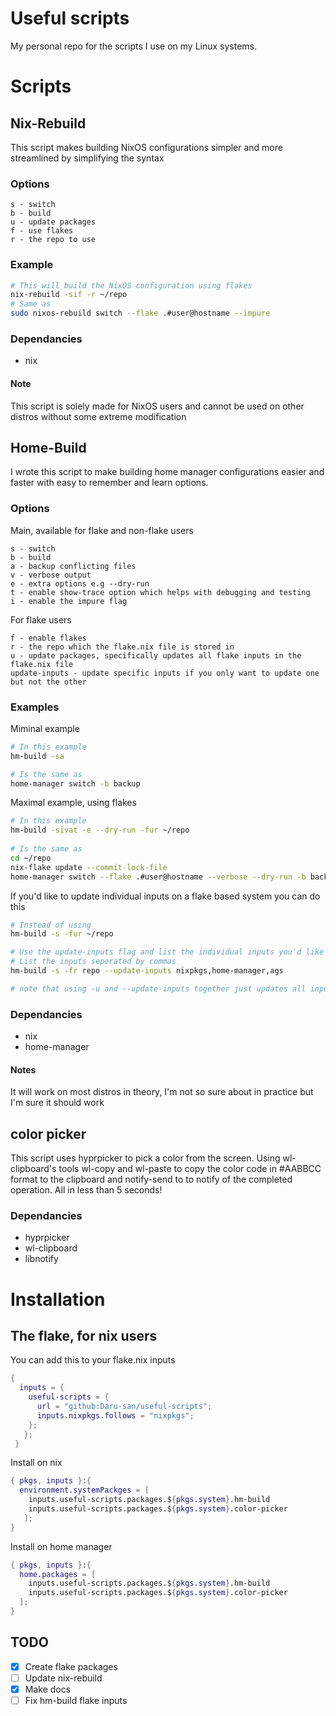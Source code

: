 # Useful scripts
My personal repo for the scripts I use on my Linux systems.

# Scripts

## Nix-Rebuild
This script makes building NixOS configurations simpler and more streamlined by simplifying the syntax
### Options
```
s - switch
b - build
u - update packages
f - use flakes
r - the repo to use
``` 
### Example
```bash
# This will build the NixOS configuration using flakes
nix-rebuild -sif -r ~/repo
# Same as
sudo nixos-rebuild switch --flake .#user@hostname --impure
```
### Dependancies
- nix
#### Note
This script is solely made for NixOS users and cannot be used on other distros without some extreme modification

## Home-Build
I wrote this script to make building home manager configurations easier and faster with easy to remember and learn options.

### Options
Main, available for flake and non-flake users

```
s - switch
b - build
a - backup conflicting files
v - verbose output
e - extra options e.g --dry-run
t - enable show-trace option which helps with debugging and testing
i - enable the impure flag
```

For flake users
```
f - enable flakes
r - the repo which the flake.nix file is stored in
u - update packages, specifically updates all flake inputs in the flake.nix file
update-inputs - update specific inputs if you only want to update one but not the other
```
### Examples

Miminal example
```bash
# In this example
hm-build -sa

# Is the same as
home-manager switch -b backup
```

Maximal example, using flakes
<!--- 
   Is maximal even a word? 
--->
```bash
# In this example
hm-build -sivat -e --dry-run -fur ~/repo
 
# Is the same as
cd ~/repo 
nix-flake update --commit-lock-file
home-manager switch --flake .#user@hostname --verbose --dry-run -b backup --impure --show-trace
```

If you'd like to update individual inputs on a flake based system you can do this
```bash
# Instead of using
hm-build -s -fur ~/repo

# Use the update-inputs flag and list the individual inputs you'd like to update
# List the inputs seperated by commas
hm-build -s -fr repo --update-inputs nixpkgs,home-manager,ags

# note that using -u and --update-inputs together just updates all inputs anyway
```

### Dependancies
- nix
- home-manager

#### Notes
It will work on most distros in theory, I'm not so sure about in practice but I'm sure it should work

## color picker
This script uses hyprpicker to pick a color from the screen. Using wl-clipboard's tools wl-copy and wl-paste to copy the color code in #AABBCC format to the clipboard and notify-send to to notify of the completed operation. All in less than 5 seconds!
### Dependancies
- hyprpicker
- wl-clipboard
- libnotify


# Installation

## The flake, for nix users

You can add this to your flake.nix inputs
```nix
{
  inputs = {
    useful-scripts = {
      url = "github:Daru-san/useful-scripts";
      inputs.nixpkgs.follows = "nixpkgs";
    };
   };
 }
```
Install on nix
```nix
{ pkgs, inputs }:{
  environment.systemPackges = [
    inputs.useful-scripts.packages.${pkgs.system}.hm-build
    inputs.useful-scripts.packages.${pkgs.system}.color-picker
   ];
}
```
Install on home manager
```nix
{ pkgs, inputs }:{
  home.packages = [
    inputs.useful-scripts.packages.${pkgs.system}.hm-build
    inputs.useful-scripts.packages.${pkgs.system}.color-picker
  ];
}
```

## TODO
- [x] Create flake packages
- [ ] Update nix-rebuild
- [x] Make docs
- [ ] Fix hm-build flake inputs
